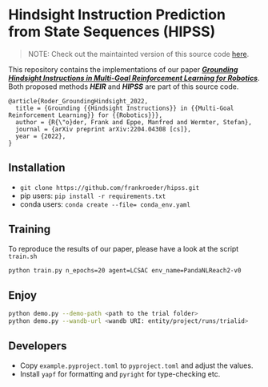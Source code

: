 # Hindsight Instruction Prediction from State Sequences (HIPSS)
> NOTE: Check out the maintainted version of this source code [here](https://github.com/frankroeder/hipss).

This repository contains the implementations of our paper [**_Grounding Hindsight Instructions in Multi-Goal Reinforcement Learning for Robotics_**](https://arxiv.org/abs/2204.04308).
Both proposed methods **_HEIR_** and **_HIPSS_** are part of this source code.

```
@article{Roder_GroundingHindsight_2022,
  title = {Grounding {{Hindsight Instructions}} in {{Multi-Goal Reinforcement Learning}} for {{Robotics}}},
  author = {R{\"o}der, Frank and Eppe, Manfred and Wermter, Stefan},
  journal = {arXiv preprint arXiv:2204.04308 [cs]},
  year = {2022},
}
```

## Installation
- `git clone https://github.com/frankroeder/hipss.git`
- pip users: `pip install -r requirements.txt`
- conda users: `conda create --file= conda_env.yaml`

## Training

To reproduce the results of our paper, please have a look at the script `train.sh`

```bash
python train.py n_epochs=20 agent=LCSAC env_name=PandaNLReach2-v0
```

## Enjoy
```bash
python demo.py --demo-path <path to the trial folder>
python demo.py --wandb-url <wandb URI: entity/project/runs/trialid>
```

## Developers

- Copy `example.pyproject.toml` to `pyproject.toml` and adjust the values.
- Install `yapf` for formatting and `pyright` for type-checking etc.
